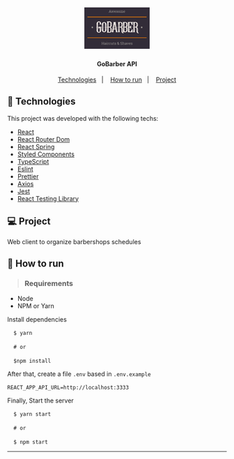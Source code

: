 <h1 align="center">
  <img alt="GoBarber" title="#GoBarber" src="../.github/logo.png" width="150px" />
</h1>

<h4 align="center">
  GoBarber API
</h4>

<p align="center">
  <a href="#rocket-technologies">Technologies</a>&nbsp;&nbsp;&nbsp;|&nbsp;&nbsp;&nbsp;
  <a href="#runner-how-to-run">How to run</a>&nbsp;&nbsp;&nbsp;|&nbsp;&nbsp;&nbsp;
  <a href="#computer-project">Project</a>
</>

<br>

## :rocket: Technologies

This project was developed with the following techs:

- [React](https://reactjs.org)
- [React Router Dom](https://reactrouter.com/web/guides/quick-start)
- [React Spring](https://www.react-spring.io/)
- [Styled Components](https://styled-components.com/)
- [TypeScript](https://www.typescriptlang.org/)
- [Eslint](https://eslint.org/)
- [Prettier](https://prettier.io/)
- [Axios](https://github.com/axios/axios)
- [Jest](https://jestjs.io/)
- [React Testing Library](https://testing-library.com/docs/react-testing-library/intro)

## :computer: Project

Web client to organize barbershops schedules

## :runner: How to run

> ### Requirements

- Node
- NPM or Yarn

Install dependencies
```
  $ yarn

  # or

  $npm install

```

After that, create a file `.env` based in `.env.example`
```
REACT_APP_API_URL=http://localhost:3333
```

Finally, Start the server
```
  $ yarn start

  # or

  $ npm start
```
---
